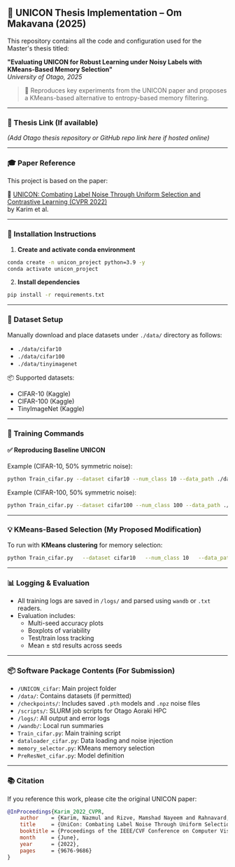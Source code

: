 
## 🧠 UNICON Thesis Implementation – Om Makavana (2025)

This repository contains all the code and configuration used for the Master's thesis titled:

**"Evaluating UNICON for Robust Learning under Noisy Labels with KMeans-Based Memory Selection"**  
*University of Otago, 2025*

> 🔬 Reproduces key experiments from the UNICON paper and proposes a KMeans-based alternative to entropy-based memory filtering.  

---

### 📝 Thesis Link (If available)

*(Add Otago thesis repository or GitHub repo link here if hosted online)*

---

### 🎓 Paper Reference

This project is based on the paper:

📄 [UNICON: Combating Label Noise Through Uniform Selection and Contrastive Learning (CVPR 2022)](https://openaccess.thecvf.com/content/CVPR2022/papers/Karim_UniCon_Combating_Label_Noise_Through_Uniform_Selection_and_Contrastive_Learning_CVPR_2022_paper.pdf)  
by Karim et al.

---

### 🔧 Installation Instructions

1. **Create and activate conda environment**
```bash
conda create -n unicon_project python=3.9 -y
conda activate unicon_project
```

2. **Install dependencies**
```bash
pip install -r requirements.txt
```

---

### 📁 Dataset Setup

Manually download and place datasets under `./data/` directory as follows:

- `./data/cifar10`
- `./data/cifar100`
- `./data/tinyimagenet`

📦 Supported datasets:
- CIFAR-10 (Kaggle)
- CIFAR-100 (Kaggle)
- TinyImageNet (Kaggle)

---

### 🚀 Training Commands

#### ✅ Reproducing Baseline UNICON

Example (CIFAR-10, 50% symmetric noise):
```bash
python Train_cifar.py --dataset cifar10 --num_class 10 --data_path ./data/cifar10 --noise_mode sym --r 0.5
```

Example (CIFAR-100, 50% symmetric noise):
```bash
python Train_cifar.py --dataset cifar100 --num_class 100 --data_path ./data/cifar100 --noise_mode sym --r 0.5
```

---

### 💡 KMeans-Based Selection (My Proposed Modification)

To run with **KMeans clustering** for memory selection:

```bash
python Train_cifar.py   --dataset cifar10   --num_class 10   --data_path ./data/cifar10   --noise_mode sym   --r 0.5   --seed 42   --use_kmeans   --kmeans_clusters 100
```

---

### 📊 Logging & Evaluation

- All training logs are saved in `/logs/` and parsed using `wandb` or `.txt` readers.
- Evaluation includes:
  - Multi-seed accuracy plots
  - Boxplots of variability
  - Test/train loss tracking
  - Mean ± std results across seeds

---

### 📦 Software Package Contents (For Submission)

- `/UNICON_cifar`: Main project folder
- `/data/`: Contains datasets (if permitted)
- `/checkpoints/`: Includes saved `.pth` models and `.npz` noise files
- `/scripts/`: SLURM job scripts for Otago Aoraki HPC
- `/logs/`: All output and error logs
- `/wandb/`: Local run summaries
- `Train_cifar.py`: Main training script
- `dataloader_cifar.py`: Data loading and noise injection
- `memory_selector.py`: KMeans memory selection
- `PreResNet_cifar.py`: Model definition

---

### 📚 Citation

If you reference this work, please cite the original UNICON paper:

```bibtex
@InProceedings{Karim_2022_CVPR,
    author    = {Karim, Nazmul and Rizve, Mamshad Nayeem and Rahnavard, Nazanin and Mian, Ajmal and Shah, Mubarak},
    title     = {UniCon: Combating Label Noise Through Uniform Selection and Contrastive Learning},
    booktitle = {Proceedings of the IEEE/CVF Conference on Computer Vision and Pattern Recognition (CVPR)},
    month     = {June},
    year      = {2022},
    pages     = {9676-9686}
}
```
